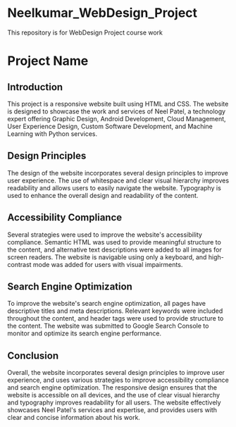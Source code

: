 # Neelkumar_WebDesign_Project
This repository is for WebDesign Project course work


# Project Name

## Introduction
This project is a responsive website built using HTML and CSS. The website is designed to showcase the work and services of Neel Patel, a technology expert offering Graphic Design, Android Development, Cloud Management, User Experience Design, Custom Software Development, and Machine Learning with Python services.

## Design Principles
The design of the website incorporates several design principles to improve user experience. The use of whitespace and clear visual hierarchy improves readability and allows users to easily navigate the website. Typography is used to enhance the overall design and readability of the content.

## Accessibility Compliance
Several strategies were used to improve the website's accessibility compliance. Semantic HTML was used to provide meaningful structure to the content, and alternative text descriptions were added to all images for screen readers. The website is navigable using only a keyboard, and high-contrast mode was added for users with visual impairments.

## Search Engine Optimization
To improve the website's search engine optimization, all pages have descriptive titles and meta descriptions. Relevant keywords were included throughout the content, and header tags were used to provide structure to the content. The website was submitted to Google Search Console to monitor and optimize its search engine performance.

## Conclusion
Overall, the website incorporates several design principles to improve user experience, and uses various strategies to improve accessibility compliance and search engine optimization. The responsive design ensures that the website is accessible on all devices, and the use of clear visual hierarchy and typography improves readability for all users. The website effectively showcases Neel Patel's services and expertise, and provides users with clear and concise information about his work.
